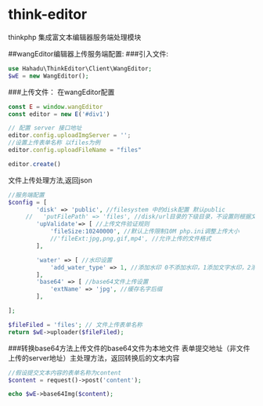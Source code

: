 # think-editor
thinkphp 集成富文本编辑器服务端处理模块


##wangEditor编辑器上传服务端配置:
###引入文件:
```php
use Hahadu\ThinkEditor\Client\WangEditor;
$wE = new WangEditor();
```
###上传文件：
在wangEditor配置
```javascript
const E = window.wangEditor
const editor = new E('#div1')

// 配置 server 接口地址
editor.config.uploadImgServer = '';
//设置上传表单名称 以files为例
editor.config.uploadFileName = "files" 

editor.create()

```
文件上传处理方法,返回json
```php
//服务端配置
$config = [
        'disk' => 'public', //filesystem 中的disk配置 默认public
     //   'putFilePath' => 'files', //disk/url目录的下级目录，不设置则根据文件类型自动选择
        'upValidate'=> [ //上传文件验证规则
            'fileSize:10240000', //默认上传限制10M php.ini调整上传大小
            //'fileExt:jpg,png,gif,mp4', //允许上传的文件格式
        ],

        'water' => [ //水印设置
            'add_water_type' => 1, //添加水印 0不添加水印，1添加文字水印，2添加图片水印
        ],
        'base64' => [ //base64文件上传设置
            'extName' => 'jpg', //缓存名字后缀
        ],

];

$fileFiled = 'files'; // 文件上传表单名称
return $wE->uploader($fileFiled);
```
###转换base64方法上传文件的base64文件为本地文件
表单提交地址（非文件上传的server地址）主处理方法，返回转换后的文本内容
```php
//假设提交文本内容的表单名称为content
$content = request()->post('content');

echo $wE->base64Img($content);
```